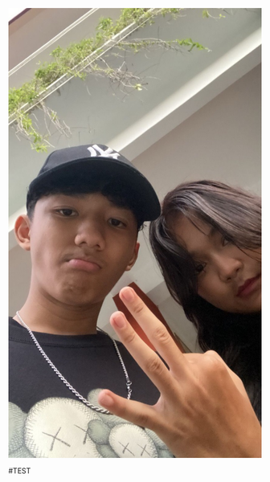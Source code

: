 ![alt text](https://github.com/yunilestari688/PBO-TUGAS-1/blob/main/812BFBC9-98A4-4B32-AE60-939C70FF6B3B_1_105_c.jpeg?raw=true)

#TEST
